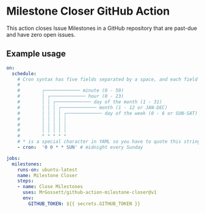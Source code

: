 # Milestone Closer GitHub Action

This action closes Issue Milestones in a GitHub repository that are past-due and
have zero open issues.

## Example usage

```yaml
on:
  schedule:
    # Cron syntax has five fields separated by a space, and each field represents a unit of time.
    #
    #        ┌───────────── minute (0 - 59)
    #        │ ┌───────────── hour (0 - 23)
    #        │ │ ┌───────────── day of the month (1 - 31)
    #        │ │ │ ┌───────────── month (1 - 12 or JAN-DEC)
    #        │ │ │ │ ┌───────────── day of the week (0 - 6 or SUN-SAT)
    #        │ │ │ │ │
    #        │ │ │ │ │
    #        │ │ │ │ │
    #        * * * * *
    # * is a special character in YAML so you have to quote this string
    - cron:  '0 0 * * SUN' # midnight every Sunday

jobs:
  milestones:
    runs-on: ubuntu-latest
    name: Milestone Closer
    steps:
    - name: Close Milestones
      uses: MrGossett/github-action-milestone-closer@v1
      env:
        GITHUB_TOKEN: ${{ secrets.GITHUB_TOKEN }}
```
